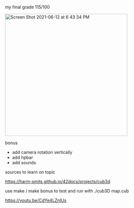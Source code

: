 my final grade 115/100

<img width="401" alt="Screen Shot 2021-06-12 at 6 43 34 PM" src="https://user-images.githubusercontent.com/52875945/121779769-6ab61d00-cbae-11eb-9cc2-95120addd5d5.png">

bonus
- add camera rotation vertically
- add hpbar
- add sounds

sources to learn on topic

https://harm-smits.github.io/42docs/projects/cub3d

use make / make bonus to test and run with ./cub3D map.cub

https://youtu.be/CdYe4LZnlUs

